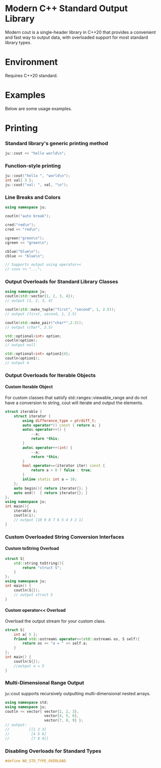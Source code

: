 # Modern C++ Standard Output  Library
Modern cout is a single-header library in C++20 that provides a convenient and fast way to output data, with overloaded support for most standard library types.

# Environment
Requires C++20 standard.

# Examples
Below are some usage examples.

# Printing
### Standard library's generic printing method
```cpp
ju::cout << "hello world\n";   
```
### Function-style printing
```cpp
ju::cout("hello ", "world\n");
int val{ 3 };
ju::cout("val: ", val, "\n");
```

### Line Breaks and Colors

```cpp
using namespace ju;

coutln("auto break"); 

cred("red\n");
cred << "red\n";

cgreen("green\n");
cgreen << "green\n";

cblue("blue\n");
cblue << "blue\n";

// Supports output using operator<<
// cxxx << "...";
```
### Output Overloads for Standard Library Classes
```cpp
using namespace ju;
coutln(std::vector{1, 2, 3, 4});
// output [1, 2, 3, 4]

coutln(std::make_tuple("first", "second", 1, 2.5));
// output (first, second, 1, 2.5)

coutln(std::make_pair("char*",2.5));
// output (char*, 2.5)

std::optional<int> option;
coutln(option);
// output null

std::optional<int> option1{4};
coutln(option1);
// output 4
```
### Output Overloads for Iterable Objects
#### Custom Iterable Object
For custom classes that satisfy std::ranges::viewable_range and do not have a conversion to string, cout will iterate and output the elements.

```cpp
struct iterable {
    struct iterator {
        using difference_type = ptrdiff_t;
        auto operator*() const { return a; }
        auto& operator++() {
            --a;
            return *this;
        }
        auto& operator++(int) {
            --a;
            return *this;
        }
        bool operator==(iterator iter) const {
            return a > 0 ? false : true;
        }
        inline static int a = 10;
    };
    auto begin(){ return iterator{}; }
    auto end()  { return iterator{}; }
};
using namespace ju;
int main(){
    iterable i;
    coutln(i);
    // output [10 9 8 7 6 5 4 3 2 1]
}
```
### Custom Overloaded String Conversion Interfaces
#### Custom toString Overload
```cpp
struct S{
    std::string toString(){
        return "struct S";
    }
};
using namespace ju;
int main() {
    coutln(S{});
    // output struct S
}
```
#### Custom operator<< Overload
Overload the output stream for your custom class.

```cpp
struct S{
    int a{ 5 };
    friend std::ostream& operator<<(std::ostream& os, S self){
        return os << "a = " << self.a;
    }
};
int main() {
    coutln(S{});
    //output a = 5
}
```
### Multi-Dimensional Range Output
ju::cout supports recursively outputting multi-dimensional nested arrays.

```cpp
using namespace std;
using namespace ju;
coutln << vector{ vector{1, 2, 3}, 
                  vector{4, 5, 6}, 
                  vector{7, 8, 9} };
// output: 
//         [[1 2 3] 
//          [4 5 6] 
//          [7 8 9]]
```
### Disabling Overloads for Standard Types
```cpp
#define NO_STD_TYPE_OVERLOAD
```